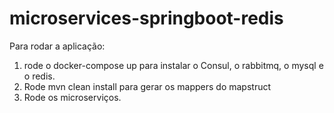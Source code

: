 # microservices-springboot-redis

Para rodar a aplicação:
1) rode o docker-compose up para instalar o Consul, o rabbitmq, o mysql e o redis.
2) Rode mvn clean install para gerar os mappers do mapstruct
2) Rode os microserviços.
